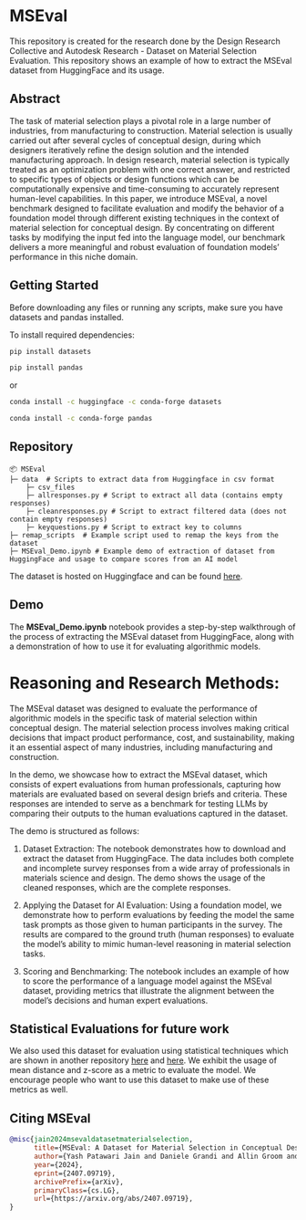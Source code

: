 # MSEval
This repository is created for the research done by the Design Research Collective and Autodesk Research - Dataset on Material Selection Evaluation.
This repository shows an example of how to extract the MSEval dataset from HuggingFace and its usage.

## Abstract
The task of material selection plays a pivotal role in a large number of industries, from manufacturing to construction. Material selection is usually carried out after several cycles of conceptual design, during which designers iteratively refine the design solution and the intended manufacturing approach. In design research, material selection is typically treated as an optimization problem with one correct answer, and restricted to specific types of objects or design functions which can be computationally expensive and time-consuming to accurately represent human-level capabilities. In this paper, we introduce MSEval, a novel benchmark designed to facilitate evaluation and modify the behavior of a foundation model through different existing techniques in the context of material selection for conceptual design.  By concentrating on different tasks by modifying the input fed into the language model, our benchmark delivers a more meaningful and robust evaluation of foundation models’ performance in this niche domain.

## Getting Started
Before downloading any files or running any scripts, make sure you have datasets and pandas installed.

To install required dependencies:

```bash
pip install datasets
```
```bash
pip install pandas
```
or 
```bash
conda install -c huggingface -c conda-forge datasets
```
```bash
conda install -c conda-forge pandas
```

## Repository
```
📦 MSEval
├─ data  # Scripts to extract data from Huggingface in csv format
    ├─ csv_files
    ├─ allresponses.py # Script to extract all data (contains empty responses)
    ├─ cleanresponses.py # Script to extract filtered data (does not contain empty responses)
    ├─ keyquestions.py # Script to extract key to columns
├─ remap_scripts  # Example script used to remap the keys from the dataset
├─ MSEval_Demo.ipynb # Example demo of extraction of dataset from HuggingFace and usage to compare scores from an AI model
```

The dataset is hosted on Huggingface and can be found [here](https://huggingface.co/datasets/cmudrc/Material_Selection_Eval).

## Demo
The **MSEval_Demo.ipynb** notebook provides a step-by-step walkthrough of the process of extracting the MSEval dataset from HuggingFace, along with a demonstration of how to use it for evaluating algorithmic models.
# Reasoning and Research Methods:
The MSEval dataset was designed to evaluate the performance of algorithmic models in the specific task of material selection within conceptual design. The material selection process involves making critical decisions that impact product performance, cost, and sustainability, making it an essential aspect of many industries, including manufacturing and construction.

In the demo, we showcase how to extract the MSEval dataset, which consists of expert evaluations from human professionals, capturing how materials are evaluated based on several design briefs and criteria. These responses are intended to serve as a benchmark for testing LLMs by comparing their outputs to the human evaluations captured in the dataset.

The demo is structured as follows:

1. Dataset Extraction:
The notebook demonstrates how to download and extract the dataset from HuggingFace. The data includes both complete and incomplete survey responses from a wide array of professionals in materials science and design. The demo shows the usage of the cleaned responses, which are the complete responses.

2. Applying the Dataset for AI Evaluation:
Using a foundation model, we demonstrate how to perform evaluations by feeding the model the same task prompts as those given to human participants in the survey. The results are compared to the ground truth (human responses) to evaluate the model’s ability to mimic human-level reasoning in material selection tasks.

3. Scoring and Benchmarking:
The notebook includes an example of how to score the performance of a language model against the MSEval dataset, providing metrics that illustrate the alignment between the model’s decisions and human expert evaluations.

## Statistical Evaluations for future work
We also used this dataset for evaluation using statistical techniques which are shown in another repository [here](https://github.com/grndnl/llm_material_selection_jcise/blob/main/evaluation/z-score.py) and [here](https://github.com/grndnl/llm_material_selection_jcise/blob/main/evaluation/mean_distance.py). We exhibit the usage of mean distance and z-score as a metric to evaluate the model. We encourage people who want to use this dataset to make use of these metrics as well.

## Citing MSEval
```bibtex
@misc{jain2024msevaldatasetmaterialselection,
      title={MSEval: A Dataset for Material Selection in Conceptual Design to Evaluate Algorithmic Models}, 
      author={Yash Patawari Jain and Daniele Grandi and Allin Groom and Brandon Cramer and Christopher McComb},
      year={2024},
      eprint={2407.09719},
      archivePrefix={arXiv},
      primaryClass={cs.LG},
      url={https://arxiv.org/abs/2407.09719}, 
}
```
